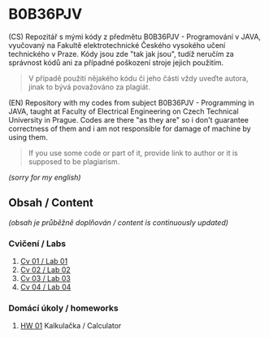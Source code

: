 # B0B36PJV
(CS) Repozitář s mými kódy z předmětu B0B36PJV - Programování v JAVA, vyučovaný na Fakultě elektrotechnické Českého vysokého učení technického v Praze. Kódy jsou zde "tak jak jsou", tudíž neručím za správnost kódů ani za případné poškození stroje jejich použitím.

> V případě použití nějakého kódu či jeho části vždy uveďte autora, jinak to bývá považováno za plagiát.

(EN) Repository with my codes from subject B0B36PJV - Programming in JAVA, taught at Faculty of Electrical Engineering on Czech Technical University in Prague. Codes are there "as they are" so i don't guarantee correctness of them and i am not responsible for damage of machine by using them.
>If you use some code or part of it, provide link to author or it is supposed to be plagiarism.

*(sorry for my english)*

## Obsah / Content
*(obsah je průběžně doplňován / content is continuously updated)*
### Cvičení / Labs

 1. [Cv 01 / Lab 01](./CV01)
 2. [Cv 02 / Lab 02](./CV02)
 3. [Cv 03 / Lab 03](./CV03)
 4. [Cv 04 / Lab 04](./CV04)

### Domácí úkoly / homeworks
 1. [HW 01](./HW01) Kalkulačka / Calculator

